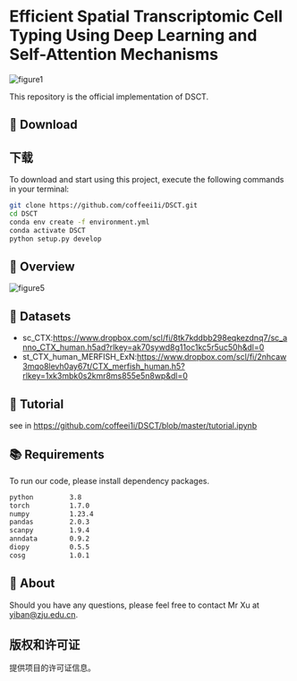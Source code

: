 # Efficient Spatial Transcriptomic Cell Typing Using Deep Learning and Self-Attention Mechanisms
![figure1](https://github.com/coffeei1i/DSCT/assets/97372807/c98745e2-321e-43d7-a16b-b746d0ea587d)

This repository is the official implementation of DSCT.
## 🚨 Download

## 下载
To download and start using this project, execute the following commands in your terminal:


```bash
git clone https://github.com/coffeei1i/DSCT.git
cd DSCT
conda env create -f environment.yml
conda activate DSCT
python setup.py develop
```


## 🚀 Overview
![figure5](https://github.com/coffeei1i/DSCT/assets/97372807/2dbf66e3-6941-4910-a6cf-1b5a2aabad2b)

## 🔔 Datasets

- sc_CTX:https://www.dropbox.com/scl/fi/8tk7kddbb298eqkezdnq7/sc_anno_CTX_human.h5ad?rlkey=ak70sywd8g11oc1kc5r5uc50h&dl=0
- st_CTX_human_MERFISH_ExN:https://www.dropbox.com/scl/fi/2nhcaw3mqo8levh0ay67t/CTX_merfish_human.h5?rlkey=1xk3mbk0s2kmr8ms855e5n8wp&dl=0

## 🤖 Tutorial

see in https://github.com/coffeei1i/DSCT/blob/master/tutorial.ipynb



## 📚 Requirements
To run our code, please install dependency packages.
```bash
python         3.8
torch          1.7.0
numpy          1.23.4
pandas         2.0.3
scanpy         1.9.4
anndata        0.9.2
diopy          0.5.5
cosg           1.0.1
```


## 🤝 About

Should you have any questions, please feel free to contact Mr Xu at yiban@zju.edu.cn.

## 版权和许可证

提供项目的许可证信息。
